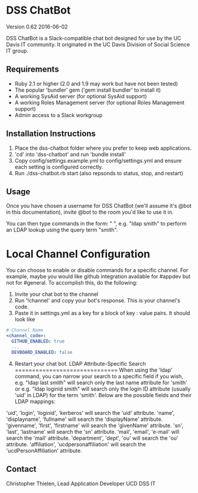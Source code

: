 DSS ChatBot
===========

Version 0.62 2016-06-02

DSS ChatBot is a Slack-compatible chat bot designed for use by the
UC Davis IT community. It originated in the UC Davis Division of Social
Science IT group.

Requirements
------------
 * Ruby 2.1 or higher (2.0 and 1.9 may work but have not been tested)
 * The popular 'bundler' gem ('gem install bundler' to install it)
 * A working SysAid server (for optional SysAid support)
 * A working Roles Management server (for optional Roles Management support)
 * Admin access to a Slack workgroup

Installation Instructions
-------------------------
 1. Place the dss-chatbot folder where you prefer to keep web applications.
 2. 'cd' into 'dss-chatbot' and run 'bundle install'
 3. Copy config/settings.example.yml to config/settings.yml and ensure each
    setting is configured correctly.
 4. Run ./dss-chatbot.rb start (also repsonds to status, stop, and restart)

Usage
-----
Once you have chosen a username for DSS ChatBot (we'll assume it's @bot in this
documentation), invite @bot to the room you'd like to use it in.

You can then type commands in the form: "<command> <query>", e.g. "ldap smith"
to perform an LDAP lookup using the query term "smith".

Local Channel Configuration
==============================
You can choose to enable or disable commands for a specific channel. For example,
maybe you would like github integration available for #appdev but not for #general.
To accomplish this, do the following:
1. Invite your chat bot to the channel
2. Run '!channel' and copy your bot's response. This is your channel's code.
3. Paste it in settings.yml as a key for a block of key : value pairs. It should look like
```YAML
# Channel Name
<channel_code>:
  GITHUB_ENABLED: true
  ...
  DEVBOARD_ENABLED: false
```
4. Restart your chat bot.
LDAP Attribute-Specific Search
==============================
When using the 'ldap' command, you can narrow your search to a specific field
if you wish, e.g. "ldap last smith" will search only the last name attribute
for 'smith' or e.g. "ldap loginid smith" will search only the login ID attribute
(usually 'uid' in LDAP) for the term 'smith'. Below are the possible fields
and their LDAP mappings:

  'uid', 'login', 'loginid', 'kerberos' will search the 'uid' attribute.
  'name', 'displayname', 'fullname'     will search the 'displayName' attribute.
  'givenname', 'first', 'firstname'     will search the 'givenName' attribute.
  'sn', 'last', 'lastname'              will search the 'sn' attribute.
  'mail', 'email', 'e-mail'             will search the 'mail' attribute.
  'department', 'dept', 'ou'            will search the 'ou' attribute.
  'affiliation', 'ucdpersonaffiliation' will search the 'ucdPersonAffiliation' attribute.

Contact
-------
Christopher Thielen, Lead Application Developer UCD DSS IT
